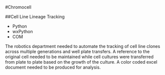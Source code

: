 #Chromocell

##Cell Line Lineage Tracking

+ Python
+ wxPython
+ COM

The robotics department needed to automate the tracking of cell line clones across multiple generations and well plate transfers. A reference to the original cell needed to be maintained while cell cultures were transferred from plate to plate based on the growth of the culture. A color coded excel document needed to be produced for analysis.